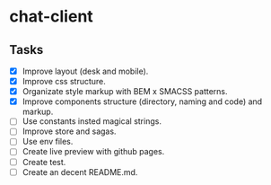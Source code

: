 # chat-client

## Tasks
- [x] Improve layout (desk and mobile).
- [x] Improve css structure.
- [x] Organizate style markup with BEM x SMACSS patterns.
- [x] Improve components structure (directory, naming and code) and markup.
- [ ] Use constants insted magical strings.
- [ ] Improve store and sagas.
- [ ] Use env files.
- [ ] Create live preview with github pages.
- [ ] Create test.
- [ ] Create an decent README.md.